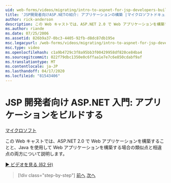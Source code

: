 ```yaml
---
uid: web-forms/videos/migrating/intro-to-aspnet-for-jsp-developers-building-applications
title: 'JSP開発者向けASP.NETの紹介: アプリケーションの構築 |マイクロソフトドキュメント'
author: rick-anderson
description: この Web キャストでは、ASP.NET 2.0 で Web アプリケーションを構築することと、Java を使用して Web アプリケーションを構築する場合の類似点と相違点の両方について説明します。
ms.author: riande
ms.date: 07/25/2006
ms.assetid: 826b9a37-0bc3-4405-92fb-d8dc87db195e
msc.legacyurl: /web-forms/videos/migrating/intro-to-aspnet-for-jsp-developers-building-applications
msc.type: video
ms.openlocfilehash: c1a9b4729c3f8a95bb3f00429958df820ce84ba4
ms.sourcegitcommit: 022f79dbc1350e0c6ffaa1e7e7c6e850cdabf9af
ms.translationtype: MT
ms.contentlocale: ja-JP
ms.lasthandoff: 04/17/2020
ms.locfileid: "81543406"
---
```

# <a name="intro-to-aspnet-for-jsp-developers-building-applications"></a>JSP 開発者向け ASP.NET 入門: アプリケーションをビルドする

[マイクロソフト](https://github.com/microsoft)

この Web キャストでは、ASP.NET 2.0 で Web アプリケーションを構築することと、Java を使用して Web アプリケーションを構築する場合の類似点と相違点の両方について説明します。

[&#9654; ビデオを見る (62 分)](https://channel9.msdn.com/Blogs/ASP-NET-Site-Videos/intro-to-aspnet-for-jsp-developers-building-applications)

> [!div class="step-by-step"]
> [前へ](intro-to-aspnet-for-jsp-developers-welcome-to-aspnet-20.md)
> [次へ](intro-to-aspnet-for-coldfusion-developers-adding-aspnet-to-your-repertoire.md)
